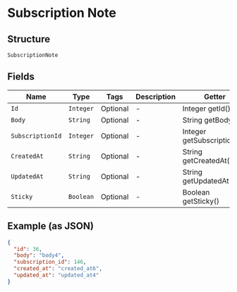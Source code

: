 
# Subscription Note

## Structure

`SubscriptionNote`

## Fields

| Name | Type | Tags | Description | Getter | Setter |
|  --- | --- | --- | --- | --- | --- |
| `Id` | `Integer` | Optional | - | Integer getId() | setId(Integer id) |
| `Body` | `String` | Optional | - | String getBody() | setBody(String body) |
| `SubscriptionId` | `Integer` | Optional | - | Integer getSubscriptionId() | setSubscriptionId(Integer subscriptionId) |
| `CreatedAt` | `String` | Optional | - | String getCreatedAt() | setCreatedAt(String createdAt) |
| `UpdatedAt` | `String` | Optional | - | String getUpdatedAt() | setUpdatedAt(String updatedAt) |
| `Sticky` | `Boolean` | Optional | - | Boolean getSticky() | setSticky(Boolean sticky) |

## Example (as JSON)

```json
{
  "id": 36,
  "body": "body4",
  "subscription_id": 146,
  "created_at": "created_at6",
  "updated_at": "updated_at4"
}
```

